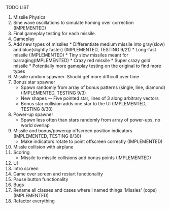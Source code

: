 TODO LIST

1. Missile Physics
  1. Sine wave oscillations to simulate homing over correction (IMPEMENTED)
  2. Final gameplay testing for each missile.
2. Gameplay
  1. Add new types of missiles
	* Differentiate medium missile into gray(slow) and blue(slightly faster) (IMPLEMENTED, TESTING 9/21)
    * Long-fast missile (IMPLEMENTED)
	* Tiny slow missiles meant for barraging(IMPLEMENTED)
	* Crazy red missile
	* Super crazy gold missile
	* Potentially more gameplay testing on the original to find more types
  2. Missile random spawner. Should get more difficult over time
  3. Bonus star spawner
     * Spawn randomly from array of bonus patterns (single, line, diamond) (IMPLEMENTED, TESTING 9/3)
	 * New shapes -- Five pointed star, lines of 3 along arbitrary vectors
	 * Bonus star collision adds one star to the UI (IMPLEMENTED, TESTING 8/30)
  4. Power-up spawner
	 * Spawn less often than stars randomly from array of power-ups, no world overlap
  5. Missile and bonus/powerup offscreen position indicators (IMPLEMENTED, TESTING 8/30)
     * Make indicators rotate to point offscreen correctly (IMPLEMENTED)
  6. Missle collision with airplane
  7. Scoring
	 * Missile to missile collisions add bonus points (IMPLEMENTED)
3. UI
  1. Intro screen
  2. Game over screen and restart functionality
  3. Pause button functionality
4. Bugs
  1. Rename all classes and cases where I named things 'Missles' (oops) (IMPLEMENTED)
  2. Refactor everything